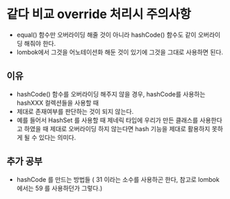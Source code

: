 # 같다 비교 override 처리시 주의사항

- equal() 함수만 오버라이딩 해줄 것이 아니라 hashCode() 함수도 같이 오버라이딩 해줘야 한다.
- lombok에서 그것을 어노테이션화 해둔 것이 있기에 그것을 그대로 사용하면 된다. 

## 이유
- hashCode() 함수를 오버라이딩 해주지 않을 경우, hashCode를 사용하는 hashXXX 컬렉션들을 사용할 때
- 제대로 존재여부를 판단하는 것이 되지 않는다. 
- 예를 들어서 HashSet<T> 를 사용할 때 제네릭 타입에 우리가 만든 클래스를 사용한다고 하였을 때 제대로 오버라이딩 하지 않는다면
  hash 기능을 제대로 활용하지 못하게 될 수 있다는 의미다. 
  
## 추가 공부
  - hashCode 를 만드는 방법들 ( 31 이라는 소수를 사용하곤 한다, 참고로 lombok 에서는 59 를 사용하던가 그렇다.)
